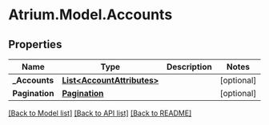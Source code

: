 # Atrium.Model.Accounts
## Properties

Name | Type | Description | Notes
------------ | ------------- | ------------- | -------------
**_Accounts** | [**List&lt;AccountAttributes&gt;**](AccountAttributes.md) |  | [optional] 
**Pagination** | [**Pagination**](Pagination.md) |  | [optional] 

[[Back to Model list]](../README.md#documentation-for-models) [[Back to API list]](../README.md#documentation-for-api-endpoints) [[Back to README]](../README.md)

